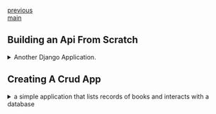 <!--
// cSpell:ignore pythonanywhere Postgre pypyodbc venv startproject asgi wsgi startapp djangorestframework psycopg2 countriesdb makemigrations sqlmigrate showmigrations serializers runserver createsuperuser name_icontains arser urlpatterns startsalt endsalt puml messagebox textvariable mainloop pady padx columnspan yview yscrollcommand sqlserver fetchall showinfo curselction askokcancel
-->

[previous](section_23_25_git_django.md.md)\
[main](../README.md)

## Building an Api From Scratch

<details>
<summary>
Another Django Application. 
</summary>

### What is an API

Api Application programing interface, a set of specification for how programs interact with one another.

### Creating and activating a virtual environment

another case where we need a virtual environment.

```sh
mkdir project
python -m venv env_name
env_name\scripts\activate.sh

deactivate
```

### Installing Django and Django REST Framework

while we are inside the virtual environment.
(only works for me when i am in the windows console, not even powershell)

```sh
python -m pip install django
python -m django --version
python -m pip install djangorestframework
```

### Creating a new Django project and app

```sh
django-admin.py startproject worldCountries .
ls worldCountries
python manage.py startapp countries
ls countries
```

the project folder has:

- manage.py
- asgi.py
- settings.py
- urls.py
- wsgi.py

the app folder has

- migration folder
- python init file
- admin.py
- models.py
- tests.py
- views.py

### Register app with Django

we go to the settings.py file and we add the apps we installed to the **INSTALLED_APPS** list in the file.

we also add something to the middleware lists

### installing PostgreSQL Database Server

going to [postgresql website](https://www.postgresql.org/) and downloading the file

(or using a [docker](https://hub.docker.com/_/postgres))

we need to decide on a password and a port to use.

```sh
docker container run --name some-postgres -e POSTGRES_PASSWORD=<password> -d postgres
```

### Django and PostgreSQL Database Setup

we need the postgres installed, a running database, and the **Psycopg2** package installed. we need to configure the database setting inside the **settings.py** file of our project.

inside postgreSQL

- create new data

```sh
python -m pip instal psycopg2
```

setting.py file. before:

```py
DATABASES = {
    'default': {
        'ENGINE':'django.db.backends.sqlite',
        'NAME': os.path.join(BASE_DIR,'dn.sqlite3'),
    }
}
```

setting.py file. after:

```py
DATABASES = {
    'default': {
        'ENGINE':'django.db.backends.postgresql',
        'NAME': 'countriesdb',
        'USER': 'postgres'
        'PASSWORD': #some password
        'HOST': '127.0.0.1',
        'PORT': '5432'
    }
}
```

### Running Initial Migration

a migration is how we update the schema from the python class into the database. this can be adding a field, adding or deleting models, etc.\
A model is a class that represents a table or a collection in the database, so migrations are records of changes to the database based on changes to the python model. the migrations files are stored in the "migrations" folder of the app.

commands

- migrate - apply and un-apply migrations.
- makemigrations - create migration.
- sqlmigrate - display sql statement for the migration
- showmigrations - list project migrations and their status

```sh
venv\scripts\activate
python manage.py migrate #run migrations
python manage.py showmigrations
```

the initial migration creates the following tables:

- auth_group
- auth_group_permissions
- auth_permissions
- auth_user
- auth_user_groups
- auth_user_groups_permissions
- django_admin_log
- django_content_type
- django_migrations
- django_session

### Creating a Django Model

a model is a class that represents a table or collections.

we open the "models.py" file and create a class the derives from the Model class. we then add attributes to the class that represent sql attributes.

the primary key is added automatically and is called "Id". we also add an inner class to control the ordering for how the table is shown.

```py
from django.db import models

class Countries(models.Model):
    name = models.CharField(max_length=50, blank=False, default='')
    capital = models.CharField(max_length=50, blank=False, default='')

    class Meta:
        ordering = ("id",)
```

### Creating and Applying New Migration

we want to push the changes from the python model into the database.

```sh
python manage.py makemigrations <migration_name>
python manage.py showmigrations
python manage.py migrate <migration_name>
```

a new file is created inside the migrations folder, which defines the model and the operations on it, in this case, creating the model itself with the correct fields.

### Creating a Serializer Class

> A QuerySet represents a collection of objects from your database.\
> It can have zero, one or many **filters**. Filters narrow don the query result based on the given parameters.\
> in SQL terms, a QuerySet equates to a **SELECT** statement, and a filter is a limiting clause such as **WHERE** or **LIMIT**.

A serializer allow us to convert data from our class into a format such as json, xml or yaml files, which can be transferred over the network or stored.

we crate a "serializers.py" file in our project folder. the base class of ModelSerializer populates the field and creates validators.

```py
from rest_framework import serializers
from countries.models import Countries

class CountriesSerializers(serializers.ModelSerializer):

    class Meta:
        model=Countries
        fields = ('id','name','capital')
```

### Starting and stopping Django Development Server

django has light-weight development server that we can use to test our website.

the server has a hot-reload functionality, so if we make changes to our code, it restarts itself to include them

```py
python manage.py runserver 8080
```

### Creating a Superuser Account

each django website has an administrative zone, which we got to by going to the website url and adding '/admin' to the address line. we need to log-in with a super user, so we first create one.

```sh
python manage.py createsuperuser
#name
#email
#password
```

now we can access the administrative zone and we can view the users and permissions and eventually manage the apps attached to it.

### Creating Views

a view takes a web request and returns a response or do an action. this can mean performing an operation or returning (rendering) an html response.

django has two types of views

- function based views (FBV)
- class based view (CBV)

the views reside inside the "views.py" file.

we have some imports, and we make use of a decorator to take both the 'GET' and 'POST' requests.

```py
from django.shortcuts import render
from django.http.response import JsonResponse
from rest_framework import status
from rest_framework.decorators import api_view
from rest_framework.parsers import JSONParser

from countries.models import Countries
from countries.serializers import CountriesSerializer

@api_view(['GET','POST'])
def countries_list(request):
    if request.method == 'GET':
        countries = Countries.objects.all()

        name = request.GET.get('name',None)
        if name is not None:
            countries = countries.filter(name_icontains=name) #filter

        countries_serializer = CountriesSerializer(countries,many=True)
        return JsonResponse(countries_serializer.data, safe=False) #default status code is 200
        #safe = False for objects serialization

    elif request.method == 'POST':
        countries_data = JSONParser().parse(request)
        countries_serializer = CountriesSerializer(data = countries_data)

        if countries_serializer.is_valid():
            countries_serializer.save()
            return JsonResponse(countries_serializer.data, status=status.HTTP_201_CREATED)

        return JsonResponse(countries_serializer.errors, status=status.HTTP_400_BAD_REQUEST)

@api_view(['GET','PUT','DELETE'])
def countries_detail(request, pk): #pk is primary key
    try:
        countries = Countries.objects.get(pk=pk)
    except Countries.DoesNotExist:
        return JsonResponse({'message': "The country doesn't exist"},status=status.HTTP_404_NOT_FOUND)

    if request.method == 'GET':
        countries_serializer=CountriesSerializer(countries)
        return JsonResponse(countries_serializer.data)

    elif request.method == 'PUT':
        countries_data = JSONParser().parse(request)
        countries_serializer = CountriesSerializer(countries,data = countries_data)

        if countries_serializer.is_valid():
            countries_serializer.save()
            return JsonResponse(countries_serializer.data)

        return JsonResponse(countries_serializer.errors, status=status.HTTP_400_BAD_REQUEST)

    elif request.method == 'DELETE':
        countries.delete()
        return JsonResponse({'message': "The country was deleted successfully"},status=status.HTTP_204_NO_CONTENT)

```

### Mapping Views to URL

now that we created the views, we want to map the view functions to a url. so that accessing the URL triggers the specified view.

| Url                 | Method         | View function          |
| ------------------- | -------------- | ---------------------- |
| "/api/countries"    | GET,POST       | views.countries_list   |
| "/api/countries/id" | GET,PUT,DELETE | views.countries.detail |
| "/admin"            | GET            | admin.site.urls        |

this is done in the url configuration file "urls.py"

here we use some regex, the `r` prefix to the string means we use a raw-string, so we won't take into account python escape characters and so on. (so we don't need to escape the slashes)

- `^` - start of line
- `$` - end of line
- `+` - one or more of the previous token
- `[0-9]` - match any digit, similar to `\d`
- `(?P<pk>)` - capture group named pk

```py
from .django.urls import path
from countries import views

urlpatterns = [
    url(r'^api/countries$',views.countries_list),
    url(r'^api/countries/(?P<pk>[0-9]+)$',views.countries_detail),
]
```

we need to match the project urls to the the app urls, so we go to the main "urls.py" file.

```py
from django.contrib import admin
from django.urls import path
from django.conf.urls import url, include

urlpatterns= [
    path('admin/', admin.site.urls),
    url(r'^',include('countries.urls'))
]
```

### Register Model with Admin Site

```sh
python manage.py runserver
```

we go to the site, enter the user name and account.

and now we want to register the countries model.

inside the apps "admin.py" file

```py
from django.contrib import admin
from .models import Countries

admin.site.register(Countries)
```

we will see the changes in the admin site, and now we see the model.

### Creating Model Objects

model objects are records in the table, so from the admin zone,we can press 'add' to add a country. we get some fields to fill up with records. the name of the countries aren't showing so we need to update our model class with the string representation function.

```py
from django.db import models

class Countries(models.Model):
    name = models.CharField(max_length=50, blank=False, default='')
    capital = models.CharField(max_length=50, blank=False, default='')

    def __str__(self):
        return self.name

    class Meta:
        ordering = ("id",)
```

now we see the countries and not just 'object(1)', we can edit each object and see the history of each record.

### Testing API with Postman

[Postman](www.postman.com) is an api client that allows to send API requests, we can use it to experiment and test our apis. we can save our requests, share them and so on.

to create a country, we add a url, choose the POST method, and switch to the "Body" tab, choose "Json" and insert the object to the body.

```json
{
  "name": "Denmark",
  "capital": "Copenhagen"
}
```

we can do Get for all objects, get a country by id, update the data with PUT or remove it with the DELETE method.

</details>

## Creating A Crud App

<details>
<summary>
a simple application that lists records of books and interacts with a database
</summary>

### What is CRUD

CRUD - create, read, update, delete.\
the four basic operations that we perform on a database. creating records, reading them, updating them and removing them.

we will have python application that interacts with the database.

### Application Design and Sketch

a mockup of how the app will look:

- fields for input
- a button to add
- listbox area of all the records
- buttons:
  - view
  - clear
  - exit
  - modify
  - delete

```puml
@startsalt
title My Books Application
{
{
book title<&book>:|"title"|author:|"author"|isbn:|"isbn"|\t|[add]
}
{SI
   book1
   book2
   "\t\t\t\t\t\t\t"
}
{
[view]|[clear]|[exit]|[modify]|[delete]
}
}

@endsalt
```

### Creating app GUI:

we start with the gui side of our code. we go back to the Tkinter module with the widgets

the most basic way to start is to create a Tk object and start running.

```py
from tkinter import Tk

root = Tk()
root.mainloop()
```

next we want to add a title to the application window, add background color and define a set size for it and stop the user from changing the size

```py
root = Tk()
root.title("app title!")
root.configure(background="light green") #bg
root.geometry("850x500")
root.resizable(width=False,height=False)
root.mainloop()
```

next we want to add the Labels in the correct places according to the grid, add the variables to store user inputs, and add the Entry widgets that the user writes to.

```py
title_label =ttk.Label(root, text="Title", background="light green", font = ("TKDfaultFont",16))
title_label.grid(row=0, column=0, sticky=tkinter.W)
title_text = StringVar()
title_entry =ttk.Entry(root, width=24, textvariable=title_text)
title_entry.grid(row=0, column=1,stick=W)
```

now we add buttons, a list box with a scroll bar and we set them on the window grid.

```py
#button
add_btn = Button(root, text="Add Book", bg="blue", fg="white",font="helvetica 10 bold", command="")
add_btn.grid(row=0, column=6, sticky=W)

#listbox
list_box = Listbox(root, height=16,width=40,font="helvetica 13",bg="light blue")
list_box.grid(row=3,column=1,columnspan=14,sticky=W+E, pady=40,padx=15)

scroll_bar = Scrollbar(root)
scroll_bar.grid(row=1,column=8,rowspan=14, sticky=W)
list_box.configure(yscrollcommand=scroll_bar.set)
scroll_bar.configure(command=list_box.yview)
```

we'll add more buttons now, they still don't have any actions attached to them.

- modify record
- delete record
- clear screen
- exit program
- view all

### What is SQL Server

SQL-server is a relational database management system by microsoft. it can be run on a dedicated machine or locally.

it uses a special flavour of sql called transactional-sql, or T-SQL

[dockerHub sql](https://hub.docker.com/_/mysql), [dockerHub admirer](https://hub.docker.com/_/adminer)

### SQL Server Editions

- enterprise
- standard
- web
- developer
- express

SSMS- sql server management studio, an IDE for connecting a working with the sql server.

(i will use the admirer container instead)

**(for the future, i'll need to create the environment variables files:
MYSQL_ROOT_PASSWORD:
MYSQL_DATABASE: books
)**

### Creating a Database and Table

after we managed to get the sql server running an we are connected to it via the UI, we can create the database and the tables.

we will use the SSMS

```sql
CREATE DATABASE books_db;

USE books_db;
-- CREATE TABLE books(id int PRIMARY KEY IDENTITY(1,1),Title VARCHAR(255), Author VARCHAR(255),ISBN int);
CREATE TABLE books(id int PRIMARY KEY NOT NULL AUTO_INCREMENT ,Title VARCHAR(255), Author VARCHAR(255),ISBN int);
```

### Creating a Database Configuration File

we want a configuration file to connect to the database.

- driver
- server
- database
- username
- password

we keep those in a different file, and we import them as a module.

so we create a python file "sqlserver-config.py" (not in repository)

```py
dbConfig= {
    'driver': 'SQL Server',
    'server':'',
    'Database':'books_db',
    'username':'root',
    'password': #update
}
```

### Create a virtual environment and install pypyodbc

we create a virtual environment and install the **pypyodbc** module. this module interacts with databases.

```sh
python -m venv venv
venv\scripts\activate
python -m pip install pypyodbc
```

### Connect Python File to Database

we first import our configuration file into the python file

```py
from sql_config import dbConfig
import pypyodbc as pyo

con = pypyodbc.connect(**dbConfig) #pass all contents as parameters
print(con)
```

### Create a Cursor Object

a cursor object is an object that interacts with the sql database and executes commands. we create it from the pypyodbc connection object, with the `.cursor()` method. the cursor is bound to the database connection and the session.

```py
con = pypyodbc.connect(**dbConfig) #pass all contents as parameters
print(con)
cursor = con.cursor()
```

### Create a Class and Methods

we define a class with a constructor and destructor and other methods (the CRUD operations):

- view
- insert
- update
- delete

```py
class BooksDb:
    def __init__(self):
        self.con = pypyodbc.connect(**dbConfig)
        self.cursor = con.cursor()
        print("You have connected to the database")
        print(con)

    def __del__(self): #destructor
        self.con.close()

    def view(self):
        self.cursor.execute("SELECT * FROM books")
        rows = self.cursor.fetchall()
        return rows

    def insert(self, title, author, isbn):
        sql = ("INSERT INTO books(title, author, isbn) VALUES (?,?,?)")
        values=[title, author, isbn]
        self.cursor.execute(sql, values)
        self.con.commit()
        messagebox.showinfo(title="Books Database", message = "New book added to database")

    def update(self,id, title, author, isbn):
        sql = ("UPDATE books SET title = ? , author = ?, isbn = ? WHERE id = ?")
        values=[id,title, author, isbn]
        self.cursor.execute(sql, values)
        self.con.commit()
        messagebox.showinfo(title="Books Database", message = "Book updated")

    def delete(self, id):
        sql = ("DELETE FROM books WHERE id = ?")
        values=[id]
        self.cursor.execute(sql, values)
        self.con.commit()
        messagebox.showinfo(title="Books Database", message = "Book deleted")
```

### Create function for selected row

capturing the selection row event, this will happen outside the class.

```py
db = BooksDb()

def get_selected_row(event):
    global selected_tuple # reference a global variable
    index = list_bx.curselction()[0]
    selected_tuple = list_bx.get(index)
    title_entry.delete(0,'end') #clear
    title_entry.insert('end',selected_tuple[1]) #populate
    author_entry.delete(0,'end') #clear
    author_entry.insert('end',selected_tuple[2]) #populate
    isbn_entry.delete(0,'end') #clear
    isbn_entry.insert('end',selected_tuple[3]) #populate
```

### Interacting Function

- view_records
- add_book
- delete_records
- clear_screen
- update_records
- on_closing

```py
def view_records():
    list_bx.delete(0,'end')
    for row in db.view():
        list_bx.insert('end',row)

def add_book():
    db.insert(title_text.get(), author_text.get(), isbn_text.get())
    list_bx.delete(0,'end')
    list_bx.insert('end',(title_text.get(), author_text.get(), isbn_text.get()))
    title_entry.delete(0,'end')
    author_entry.delete(0,'end')
    isbn_entry.delete(0,'end')
    con.commit()

def delete_records():
    db.delete(selected_tuple[0])
    con.commit()

def clear_screen():
    list_bx.delete(0,'end')
    title_entry.delete(0,'end')
    author_entry.delete(0,'end')
    isbn_entry.delete(0,'end')

def update_records():
    db.update(selected_tuple[0],title_text.get(), author_text.get(),isbn_text.get())
    title_entry.delete(0,'end')
    author_entry.delete(0,'end')
    isbn_entry.delete(0,'end')
    con.commit()

def on_closing():
    dd= db
    if messagebox.askokcancel("Quit", "Do you want to quit?"):
        root.destroy()
        del dd

```

### Activate button widgets

### App and database interaction: Part 1

### App and database interaction: Part 2

<details>

[next]()
